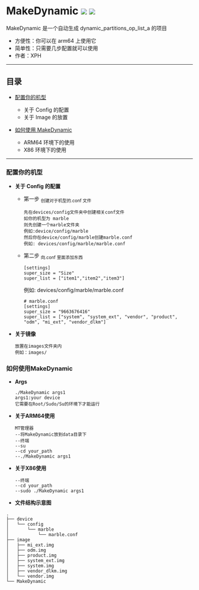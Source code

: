 # MakeDynamic ![](https://img.shields.io/badge/Languages-Rust-blue) ![](https://img.shields.io/badge/Environment-ARM64_X86-red)

MakeDynamic 是一个自动生成 dynamic_partitions_op_list_a 的项目

- 方便性：你可以在 arm64 上使用它
  </br>
- 简单性：只需要几步配置就可以使用
  </br>
- 作者：XPH

---

## 目录

- [配置你的机型](#配置你的机型)

  - 关于 Config 的配置
  - 关于 Image 的放置

- [如何使用 MakeDynamic](#如何使用MakeDynamic)
  - ARM64 环境下的使用
  - X86 环境下的使用

---

### 配置你的机型

- **关于 Config 的配置**

  - 第一步
    <sub>创建对于机型的.conf 文件</sub>
    ```
    先在devices/config文件夹中创建相关conf文件
    如你的机型为 marble
    则先创建一个marble文件夹
    例如:device/config/marble
    然后你在device/config/marble创建marble.conf
    例如: devices/config/marble/marble.conf
    ```
  - 第二步
    <sub>向.conf 里面添加东西</sub>

    ```
    [settings]
    super_size = "Size"
    super_list = ["item1","item2","item3"]
    ```

    例如: devices/config/marble/marble.conf

    ```
    # marble.conf
    [settings]
    super_size = "9663676416"
    super_list = ["system", "system_ext", "vendor", "product", "odm", "mi_ext", "vendor_dlkm"]
    ```

- **关于镜像**

  ```
  放置在images文件夹内
  例如：images/
  ```

### 如何使用MakeDynamic
- **Args**
    ```
    ./MakeDynamic args1
    args1:your device
    它需要在Root/Sudo/Su的环境下才能运行
    ```
- **关于ARM64使用**
    ```
    MT管理器
    --将MakeDynamic放到data目录下
    --终端
    --su
    --cd your_path
    --./MakeDynamic args1
    ```
- **关于X86使用**
    ```
    --终端
    --cd your_path
    --sudo ./MakeDynamic args1
    ```

- **文件结构示意图**
```
.
├── device
│   └── config
│       └── marble
│           └── marble.conf
├── image
│   ├── mi_ext.img
│   ├── odm.img
│   ├── product.img
│   ├── system_ext.img
│   ├── system.img
│   ├── vendor_dlkm.img
│   └── vendor.img
└── MakeDynamic
```